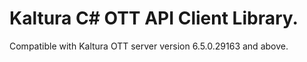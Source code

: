 # Kaltura C# OTT API Client Library.
Compatible with Kaltura OTT server version 6.5.0.29163 and above.
